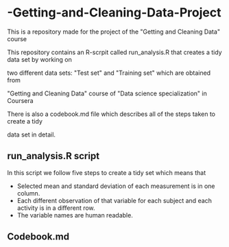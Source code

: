 # -Getting-and-Cleaning-Data-Project
This is a repository made for the project of the "Getting and Cleaning Data" course  

This repository contains an R-scrpit called run_analysis.R that creates a tidy data set by working on

two different data sets: "Test set" and "Training set" which are obtained from 

"Getting and Cleaning Data" course of "Data science specialization" in Coursera

There is also a codebook.md file which describes all of the steps taken to create a tidy 

data set in detail.

## run_analysis.R script
In this script we follow five steps to create a tidy set which means that
* Selected mean and standard deviation of each measurement is in one column.
* Each different observation of that variable for each subject and each activity is in a different row.
* The variable names are human readable.

## Codebook.md 
